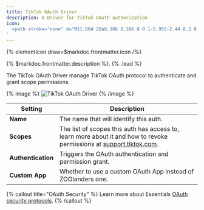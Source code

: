 ```yaml
---
title: TikTok OAuth Driver
description: A Driver for TikTok OAuth authorization
icon: '
  <path stroke="none" d="M11.804 28a8.386 8.386 0 0 1-5.955-2.44 8.2 8.2 0 0 1-2.454-6.42 8.28 8.28 0 0 1 2.083-4.983 8.377 8.377 0 0 1 6.326-2.83c.421 0 .846.032 1.265.094l.65.096v5.768l-1.001-.33a2.863 2.863 0 0 0-.902-.146c-.775 0-1.5.304-2.043.855a2.83 2.83 0 0 0-.82 2.043 2.84 2.84 0 0 0 1.397 2.405 2.863 2.863 0 0 0 2.367.26 2.85 2.85 0 0 0 1.962-2.708l.005-5.982V2h5.513l.006.754a5.412 5.412 0 0 0 2.16 4.281 5.384 5.384 0 0 0 3.268 1.092c.028 0 .028 0 .282.018l.709.05v5.433h-1.02c-1.468 0-2.844-.28-4.207-.856a10.957 10.957 0 0 1-1.184-.586l.017 7.505a8.243 8.243 0 0 1-2.47 5.868 8.377 8.377 0 0 1-4.69 2.346c-.416.062-.841.093-1.264.093Zm0-15.15c-2.01 0-3.854.825-5.19 2.321a6.752 6.752 0 0 0-1.7 4.062 6.697 6.697 0 0 0 2.006 5.244 6.876 6.876 0 0 0 4.884 2c.348-.001.698-.027 1.04-.078a6.862 6.862 0 0 0 3.844-1.922 6.727 6.727 0 0 0 2.017-4.786l-.023-10.48 1.23.95c.635.49 1.334.897 2.076 1.21a9.117 9.117 0 0 0 3.11.722v-2.46a6.885 6.885 0 0 1-3.652-1.38 6.933 6.933 0 0 1-2.719-4.728h-2.52v10.157l-.005 5.982a4.37 4.37 0 0 1-3.008 4.154 4.389 4.389 0 0 1-3.627-.4A4.353 4.353 0 0 1 7.43 19.73a4.344 4.344 0 0 1 1.258-3.135 4.358 4.358 0 0 1 3.507-1.292v-2.44c-.13-.008-.26-.011-.39-.011Z"/>
'
---
```


{% elementIcon draw=$markdoc.frontmatter.icon /%}

{% $markdoc.frontmatter.description %}. {% .lead %}

The TikTok OAuth Driver manage TikTok OAuth protocol to authenticate and grant scope permissions.

{% image %}
![TikTok OAuth Driver](/assets/ytp/auths/driver-tiktok-oauth.webp)
{% /image %}

| Setting | Description |
| ------- | ----------- |
| **Name** | The name that will identify this auth. |
| **Scopes** | The list of scopes this auth has access to, learn more about it and how to revoke permissions at [support.tiktok.com](https://support.tiktok.com/en/safety-hc/account-and-user-safety/connect-to-third-party-apps). |
| **Authentication** | Triggers the OAuth authentication and permission grant. |
| **Custom App** | Whether to use a custom OAuth App instead of ZOOlanders one. |

{% callout title="OAuth Security" %}
Learn more about Essentials [OAuth security protocols](/essentials-for-yootheme-pro/oauth-keys-secrets#security).
{% /callout %}
